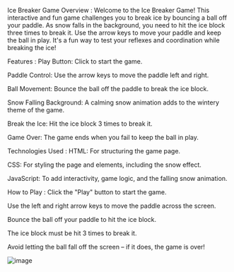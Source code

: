 Ice Breaker Game
Overview :
Welcome to the Ice Breaker Game! This interactive and fun game challenges you to break ice by bouncing a ball off your paddle. As snow falls in the background, you need to hit the ice block three times to break it. Use the arrow keys to move your paddle and keep the ball in play. It's a fun way to test your reflexes and coordination while breaking the ice!

Features :
Play Button: Click to start the game.

Paddle Control: Use the arrow keys to move the paddle left and right.

Ball Movement: Bounce the ball off the paddle to break the ice block.

Snow Falling Background: A calming snow animation adds to the wintery theme of the game.

Break the Ice: Hit the ice block 3 times to break it.

Game Over: The game ends when you fail to keep the ball in play.

Technologies Used :
HTML: For structuring the game page.

CSS: For styling the page and elements, including the snow effect.

JavaScript: To add interactivity, game logic, and the falling snow animation.

How to Play :
Click the "Play" button to start the game.

Use the left and right arrow keys to move the paddle across the screen.

Bounce the ball off your paddle to hit the ice block.

The ice block must be hit 3 times to break it.

Avoid letting the ball fall off the screen – if it does, the game is over!

![image](https://github.com/user-attachments/assets/11288a4a-5d6d-4f30-912e-94f73bc4f433)
